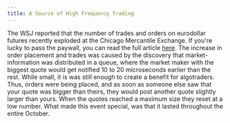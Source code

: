 ```yaml
---
title: A Source of High Frequency Trading
---
```


The WSJ reported that the number of trades and orders on eurodollar futures recently exploded at the Chicago Mercantile Exchange. If you're lucky to pass the paywall, you can read the full article [here](https://www.wsj.com/articles/futures-exchange-reins-in-runaway-trading-algorithms-11572377375?mod=searchresults&page=1&pos=3). The increase in order placement and trades was caused by the discovery that market-information was distributed in a queue, where the market maker with the biggest quote would get notified 10 to 20 microseconds earlier than the rest. While small, it is was still enough to create a benefit for algotraders. Thus, orders were being placed, and as soon as someone else saw that your quote was bigger than theirs, they would post another quote slightly larger than yours. When the quotes reached a maximum size they reset at a low number. What made this event special, was that it lasted throughout the entire October.
